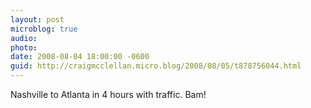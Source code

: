 ```yaml
---
layout: post
microblog: true
audio: 
photo: 
date: 2008-08-04 18:00:00 -0600
guid: http://craigmcclellan.micro.blog/2008/08/05/t878756044.html
---
```

Nashville to Atlanta in 4 hours with traffic. Bam!
